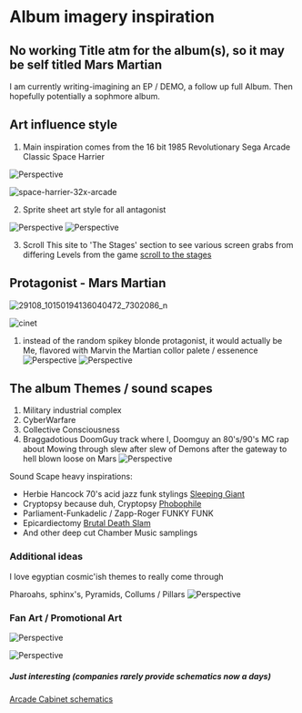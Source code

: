 
# Album imagery inspiration

## No working Title atm for the album(s), so it may be self titled Mars Martian
I am currently writing-imagining an EP / DEMO, a follow up full Album. Then hopefully potentially a sophmore album.

## Art influence style

1. Main inspiration comes from the 16 bit 1985 Revolutionary Sega Arcade Classic Space Harrier

![Perspective](https://i.imgur.com/peH8D6r.gif)

![space-harrier-32x-arcade](https://github.com/MartianXIII/Album/assets/12764740/2f54bc58-392e-493d-b2e1-f0d728f04d43)


2. Sprite sheet art style for all antagonist 

![Perspective](https://www.spriters-resource.com/resources/sheets/180/182932.png?updated=1662653668)
![Perspective](https://www.spriters-resource.com/resources/sheets/180/182931.png?updated=1662648928)

3. Scroll This site to 'The Stages' section to see various screen grabs from differing Levels from the game
[scroll to the stages](https://www.captainwilliams.co.uk/sega/saturn/spaceharrier/spaceharrier.php)

## Protagonist - Mars Martian

![29108_10150194136040472_7302086_n](https://github.com/MartianXIII/Album/assets/12764740/eb375417-22ec-48da-9cd4-a02773f20d5d)

![cinet](https://github.com/MartianXIII/Album/assets/12764740/f9b1cdb7-b147-4c53-90fe-feef30e14910)


1. instead of the random spikey blonde protagonist, it would actually be Me, flavored with Marvin the Martian collor palete / essenence 
![Perspective](https://scontent-dfw5-2.xx.fbcdn.net/v/t1.18169-9/29108_10150194136040472_7302086_n.jpg?_nc_cat=107&ccb=1-7&_nc_sid=cdbe9c&_nc_ohc=w5Fr33axN28AX--cRUI&_nc_ht=scontent-dfw5-2.xx&oh=00_AfAFN0PMc9JRmi3d-uZJOOugpgGAIUXTRTZ4NVzUYJS1Bg&oe=64B7D98D)
![Perspective](https://www.fascinationst.com/artwork/imagery/l.WB1161AA.jpg)

## The album Themes / sound scapes
1. Military industrial complex
2. CyberWarfare
3. Collective Consciousness
4. Braggadotious DoomGuy track where I, Doomguy an 80's/90's MC rap about Mowing through slew after slew of Demons after the gateway to hell blown loose on Mars
![Perspective](https://external-preview.redd.it/cbZ9gIh80xtYgV0XbQmXzkbEJD_otVr3bCRii14NpZQ.jpg?auto=webp&s=e0c6f7b876008a944ec8fcf4e3f6735aae2e9781)

Sound Scape heavy inspirations:
- Herbie Hancock 70's acid jazz funk stylings [Sleeping Giant](https://youtu.be/AlDKMABCB2c)
- Cryptopsy because duh, Cryptopsy [Phobophile](https://www.youtube.com/watch?v=dbkT4WoGalk)
- Parliament-Funkadelic / Zapp-Roger FUNKY FUNK
- Epicardiectomy [Brutal Death Slam](https://www.youtube.com/watch?v=oxf7rt8Ojj4)
- And other deep cut  Chamber Music samplings



### Additional ideas

I love egyptian cosmic'ish themes to really come through

Pharoahs, sphinx's, Pyramids, Collums / Pillars
![Perspective](https://upload.wikimedia.org/wikipedia/commons/2/2f/Space_Delta_18_emblem.png)

### Fan Art / Promotional Art

![Perspective](https://playbackbone.com/_next/image/?url=https%3A%2F%2Ffiles.backbon3.com%2Fcdn-cgi%2Fimage%2Fwidth%3D1920%2Cheight%3D1080%2Cfit%3Dscale-down%2Fcontent%2Foriginals%2F07da0c7a-de71-4427-8c33-905cd8ed4cd3.jpg&w=3840&q=75)


![Perspective](https://res.cloudinary.com/cook-becker/image/fetch/q_auto,f_auto,w_1920,e_sharpen/https://candb.com/site/candb/images/artwork/space_harrier_sega-kilian-eng-dwdesign.jpg)


##### Just interesting (companies rarely provide schematics now a days) 
[Arcade Cabinet schematics](https://www.gamesdatabase.org/Media/SYSTEM/Arcade//Manual/formated/Space_Harrier_-_1985_-_Sega.pdf)

